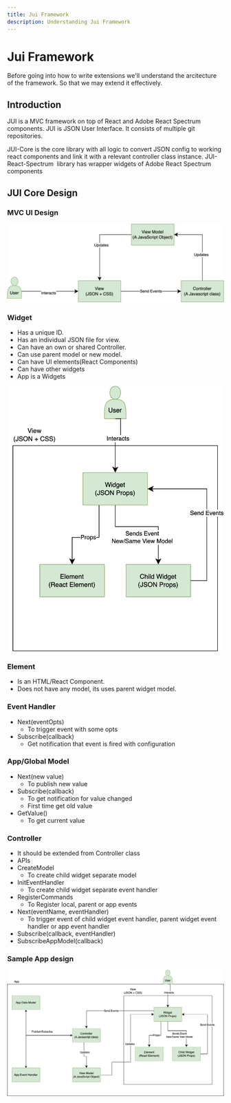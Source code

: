 ```yaml
---
title: Jui Framework
description: Understanding Jui Framework
---
```

# Jui Framework

Before going into how to write extensions we'll understand the arcitecture of the framework.
So that we may extend it effectively.

## Introduction

JUI is a MVC framework on top of React and Adobe React Spectrum components. JUI is JSON User Interface. It consists of multiple git repositories.

JUI-Core is the core library with all logic to convert JSON config to working react components and link it with a relevant controller class instance.
JUI-React-Spectrum  library has wrapper widgets of Adobe React Spectrum components

## JUI Core Design

### MVC UI Design

![Alt text](./imgs/jui-mvc-flow.png)

### Widget

- Has a unique ID.
- Has an individual JSON file for view.
- Can have an own or shared Controller.
- Can use parent model or new model.
- Can have UI elements(React Components)
- Can have other widgets
- App is a Widgets

![Alt text](./imgs/jui-widget.png)

### Element

- Is an HTML/React Component.
- Does not have any model, its uses parent widget model.

### Event Handler

- Next(eventOpts)
  - To trigger event with some opts
- Subscribe(callback)
  - Get notification that event is fired with configuration

### App/Global Model

- Next(new value)
  - To publish new value
- Subscribe(callback)
  - To get notification for value changed
  - First time get old value
- GetValue()
  - To get current value

### Controller

- It should be extended from Controller class
- APIs
- CreateModel
  - To create child widget separate model
- InitEventHandler
  - To create child widget separate event handler
- RegisterCommands
  - To Register local, parent or app events
- Next(eventName, eventHandler)
  - To trigger event of child widget event handler, parent widget event handler or app event handler
- Subscribe(callback, eventHandler)
- SubscribeAppModel(callback)

### Sample App design

![Alt text](./imgs/jui-sample-app.png)

